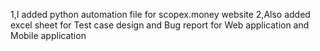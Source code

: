 1,I added python automation file for scopex.money website
2,Also added excel sheet for Test case design and Bug report for Web application and Mobile application
